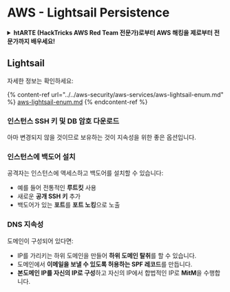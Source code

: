 # AWS - Lightsail Persistence

<details>

<summary><strong>htARTE (HackTricks AWS Red Team 전문가)로부터 AWS 해킹을 제로부터 전문가까지 배우세요!</strong></summary>

HackTricks를 지원하는 다른 방법:

- **회사가 HackTricks에 광고되길 원하거나** **HackTricks를 PDF로 다운로드**하려면 [**구독 요금제**](https://github.com/sponsors/carlospolop)를 확인하세요!
- [**공식 PEASS & HackTricks 스왜그**](https://peass.creator-spring.com)를 구매하세요
- [**The PEASS Family**](https://opensea.io/collection/the-peass-family)를 발견하세요, 당사의 독점 [**NFTs**](https://opensea.io/collection/the-peass-family) 컬렉션
- 💬 [**Discord 그룹**](https://discord.gg/hRep4RUj7f) 또는 [**텔레그램 그룹**](https://t.me/peass)에 **가입**하거나 **Twitter** 🐦 [**@hacktricks_live**](https://twitter.com/hacktricks_live)를 **팔로우**하세요.
- **HackTricks** 및 **HackTricks Cloud** github 저장소에 PR을 제출하여 **해킹 트릭을 공유**하세요.

</details>

## Lightsail

자세한 정보는 확인하세요:

{% content-ref url="../../aws-security/aws-services/aws-lightsail-enum.md" %}
[aws-lightsail-enum.md](../../aws-security/aws-services/aws-lightsail-enum.md)
{% endcontent-ref %}

### 인스턴스 SSH 키 및 DB 암호 다운로드

아마 변경되지 않을 것이므로 보유하는 것이 지속성을 위한 좋은 옵션입니다.

### 인스턴스에 백도어 설치

공격자는 인스턴스에 액세스하고 백도어를 설치할 수 있습니다:

- 예를 들어 전통적인 **루트킷** 사용
- 새로운 **공개 SSH 키** 추가
- 백도어가 있는 **포트**를 **포트 노킹**으로 노출

### DNS 지속성

도메인이 구성되어 있다면:

- IP를 가리키는 하위 도메인을 만들어 **하위 도메인 탈취**를 할 수 있습니다.
- 도메인에서 **이메일을 보낼 수 있도록 허용하는 SPF 레코드**를 만듭니다.
- **본도메인 IP를 자신의 IP로 구성**하고 자신의 IP에서 합법적인 IP로 **MitM**을 수행합니다.
